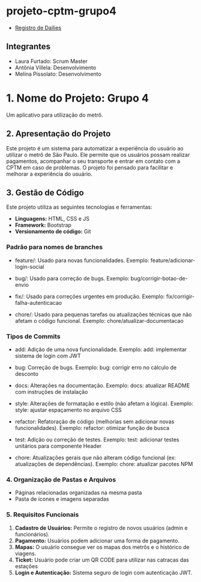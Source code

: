 # projeto-cptm-grupo4

- [Registro de Dailies](https://docs.google.com/document/d/1D0h7AgVgcb1xzSg7Hnw3ze4euTFOjOXcYOAkQtqAha0/edit?usp=sharing)
  
## Integrantes

- Laura Furtado: Scrum Master
- Antônia Villela: Desenvolvimento
- Melina Pissolato: Desenvolvimento

# 1. Nome do Projeto: Grupo 4

Um aplicativo para utilização do metrô.

## 2. Apresentação do Projeto

Este projeto é um sistema para automatizar a experiência do usuário ao utilizar o metrô de São Paulo. Ele permite que os usuários possam realizar pagamentos, acompanhar o seu transporte e entrar em contato com a CPTM em caso de problemas. O projeto foi pensado para facilitar e melhorar a experiência do usuário.

## 3. Gestão de Código

Este projeto utiliza as seguintes tecnologias e ferramentas:

- **Linguagens:** HTML, CSS e JS
- **Framework:** Bootstrap
- **Versionamento de código:** Git

### Padrão para nomes de branches

- feature/: Usado para novas funcionalidades.
Exemplo: feature/adicionar-login-social

- bug/: Usado para correção de bugs.
Exemplo: bug/corrigir-botao-de-envio

- fix/: Usado para correções urgentes em produção.
Exemplo: fix/corrigir-falha-autenticacao

- chore/: Usado para pequenas tarefas ou atualizações técnicas que não afetam o código funcional.
Exemplo: chore/atualizar-documentacao

### Tipos de Commits

- add: Adição de uma nova funcionalidade.
Exemplo: add: implementar sistema de login com JWT

- bug: Correção de bugs.
Exemplo: bug: corrigir erro no cálculo de desconto

- docs: Alterações na documentação.
Exemplo: docs: atualizar README com instruções de instalação

- style: Alterações de formatação e estilo (não afetam a lógica).
Exemplo: style: ajustar espaçamento no arquivo CSS

- refactor: Refatoração de código (melhorias sem adicionar novas funcionalidades).
Exemplo: refactor: otimizar função de busca

- test: Adição ou correção de testes.
Exemplo: test: adicionar testes unitários para componente Header

- chore: Atualizações gerais que não alteram código funcional (ex: atualizações de dependências).
Exemplo: chore: atualizar pacotes NPM

### 4. Organização de Pastas e Arquivos

- Páginas relacionadas organizadas na mesma pasta
- Pasta de ícones e imagens separadas

### 5. Requisitos Funcionais

1. **Cadastro de Usuários:** Permite o registro de novos usuários (admin e funcionários).
2. **Pagamento:** Usuários podem adicionar uma forma de pagamento.
3. **Mapas:** O usuário consegue ver os mapas dos metrôs e o histórico de viagens.
4. **Ticket:** Usuário pode criar um QR CODE para utilizar nas catracas das estações
5. **Login e Autenticação:** Sistema seguro de login com autenticação JWT.


